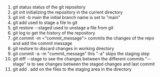 1. git status
   status of the git repository
2. git init
   initializing the repository in the current directory
3. git init -b main
   the initial branch name is set to "main"
4. git add <file name>
   used to stage a file to git
5. git restore --staged <file>
   used to unstage a file from git
6. git log
   to get the history of the repository
7. git commit -m <"commit_message">
   commits the changes of the repo and add the commit message
8. git restore <file>
   to discard changes in working directory
9. git commit -a -m "commit_message"
   this "-a" skips the staging step
10. git diff --stage
    to see the changes between the different commits
    "--stage" is to see changes between the staged changes and last commit
11. git add .
    add on the files to the staging area in the directory
